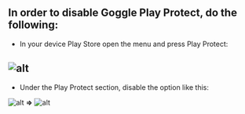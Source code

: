 In order to disable Goggle Play Protect, do the following:
---
* In your device Play Store open the menu and press Play Protect:

![alt](../../img/android/playstore/PlayStore1.png)
---
* Under the Play Protect section, disable the option like this:

![alt](../../img/android/playstore/PlayStore2.png)   **⇒**  ![alt](../../img/android/playstore/PlayStore3.png)
